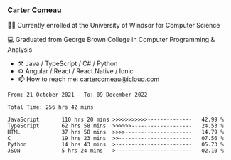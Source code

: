 ### Carter Comeau

🙋‍♂️ Currently enrolled at the University of Windsor for Computer Science

💻 Graduated from George Brown College in Computer Programming & Analysis

- ⚒️ Java / TypeScript / C# / Python
- ⚙️ Angular / React / React Native / Ionic
- 📫 How to reach me: cartercomeau@icloud.com

<!--START_SECTION:waka-->

```text
From: 21 October 2021 - To: 09 December 2022

Total Time: 256 hrs 42 mins

JavaScript       110 hrs 20 mins >>>>>>>>>>>--------------   42.99 %
TypeScript       62 hrs 58 mins  >>>>>>-------------------   24.53 %
HTML             37 hrs 58 mins  >>>>---------------------   14.79 %
C                19 hrs 23 mins  >>-----------------------   07.56 %
Python           14 hrs 43 mins  >------------------------   05.73 %
JSON             5 hrs 24 mins   >------------------------   02.10 %
```

<!--END_SECTION:waka-->
